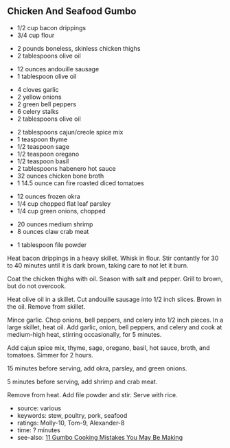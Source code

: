 Chicken And Seafood Gumbo
-------------------------

- 1/2 cup bacon drippings
- 3/4 cup flour
<!-- -->
- 2 pounds boneless, skinless chicken thighs
- 2 tablespoons olive oil
<!-- -->
- 12 ounces andouille sausage
- 1 tablespoon olive oil
<!-- -->
- 4 cloves garlic
- 2 yellow onions
- 2 green bell peppers
- 6 celery stalks
- 2 tablespoons olive oil
<!-- -->
- 2 tablespoons cajun/creole spice mix
- 1 teaspoon thyme
- 1/2 teaspoon sage
- 1/2 teaspoon oregano
- 1/2 teaspoon basil
- 2 tablespoons habenero hot sauce
- 32 ounces chicken bone broth
- 1 14.5 ounce can fire roasted diced tomatoes
<!-- -->
- 12 ounces frozen okra
- 1/4 cup chopped flat leaf parsley
- 1/4 cup green onions, chopped
<!-- -->
- 20 ounces medium shrimp
- 8 ounces claw crab meat
<!-- -->
- 1 tablespoon file powder

Heat bacon drippings in a heavy skillet.  Whisk in flour.  Stir
contantly for 30 to 40 minutes until it is dark brown, taking care to
not let it burn.

Coat the chicken thighs with oil.  Season with salt and pepper.
Grill to brown, but do not overcook.

Heat olive oil in a skillet.  Cut andouille sausage into 1/2 inch
slices.  Brown in the oil.  Remove from skillet.

Mince garlic.  Chop onions, bell peppers, and celery into 1/2 inch
pieces.  In a large skillet, heat oil.  Add garlic, onion, bell
peppers, and celery and cook at medium-high heat, stirring
occasionally, for 5 minutes.

Add cajun spice mix, thyme, sage, oregano, basil, hot sauce, broth,
and tomatoes.  Simmer for 2 hours.

15 minutes before serving, add okra, parsley, and green onions.

5 minutes before serving, add shrimp and crab meat.

Remove from heat.  Add file powder and stir.  Serve with rice.

- source: various
- keywords: stew, poultry, pork, seafood
- ratings: Molly-10, Tom-9, Alexander-8
- time: ? minutes
- see-also: [11 Gumbo Cooking Mistakes You May Be Making](https://www.allrecipes.com/article/gumbo-tips/)
